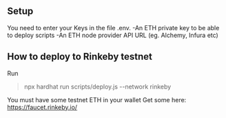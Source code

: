  

## Setup
You need to enter your Keys in the file .env.
-An ETH private key to be able to deploy scripts
-An ETH node provider API URL (eg. Alchemy, Infura etc)

## How to deploy to Rinkeby testnet
Run 
>npx hardhat run scripts/deploy.js --network rinkeby

You must have some testnet ETH in your wallet
Get some here: https://faucet.rinkeby.io/


